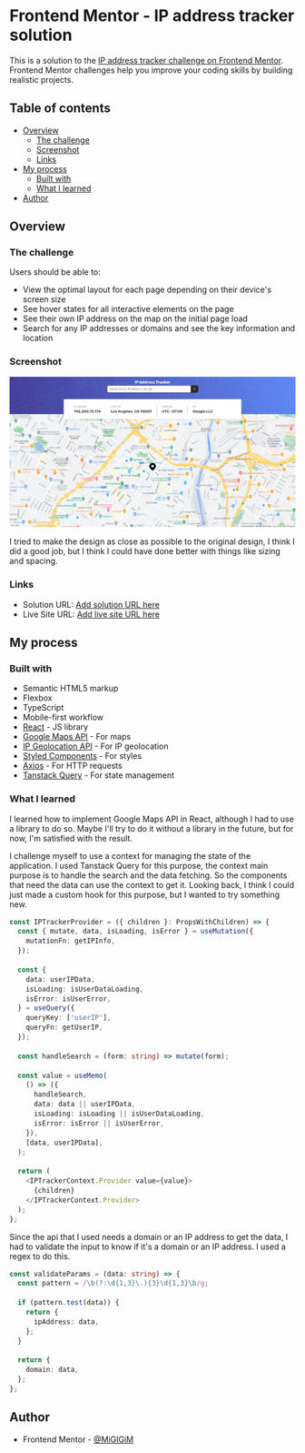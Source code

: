 # Frontend Mentor - IP address tracker solution

This is a solution to the [IP address tracker challenge on Frontend Mentor](https://www.frontendmentor.io/challenges/ip-address-tracker-I8-0yYAH0). Frontend Mentor challenges help you improve your coding skills by building realistic projects.

## Table of contents

- [Overview](#overview)
  - [The challenge](#the-challenge)
  - [Screenshot](#screenshot)
  - [Links](#links)
- [My process](#my-process)
  - [Built with](#built-with)
  - [What I learned](#what-i-learned)
- [Author](#author)

## Overview

### The challenge

Users should be able to:

- View the optimal layout for each page depending on their device's screen size
- See hover states for all interactive elements on the page
- See their own IP address on the map on the initial page load
- Search for any IP addresses or domains and see the key information and location

### Screenshot

![](./screenshots/desktop.png)

I tried to make the design as close as possible to the original design, I think I did a good job, but I think I could have done better with things like sizing and spacing.

### Links

- Solution URL: [Add solution URL here](https://your-solution-url.com)
- Live Site URL: [Add live site URL here](https://your-live-site-url.com)

## My process

### Built with

- Semantic HTML5 markup
- Flexbox
- TypeScript
- Mobile-first workflow
- [React](https://reactjs.org/) - JS library
- [Google Maps API](https://developers.google.com/maps/documentation/javascript/overview) - For maps
- [IP Geolocation API](https://geo.ipify.org/) - For IP geolocation
- [Styled Components](https://styled-components.com/) - For styles
- [Axios](https://axios-http.com/) - For HTTP requests
- [Tanstack Query](https://tanstack.com/query/v4/docs/react/overview) - For state management

### What I learned

I learned how to implement Google Maps API in React, although I had to use a library to do so. Maybe I'll try to do it without a library in the future, but for now, I'm satisfied with the result.

I challenge myself to use a context for managing the state of the application. I used Tanstack Query for this purpose, the context main purpose is to handle the search and the data fetching. So the components that need the data can use the context to get it. Looking back, I think I could just made a custom hook for this purpose, but I wanted to try something new.

```ts
const IPTrackerProvider = ({ children }: PropsWithChildren) => {
  const { mutate, data, isLoading, isError } = useMutation({
    mutationFn: getIPInfo,
  });

  const {
    data: userIPData,
    isLoading: isUserDataLoading,
    isError: isUserError,
  } = useQuery({
    queryKey: ['userIP'],
    queryFn: getUserIP,
  });

  const handleSearch = (form: string) => mutate(form);

  const value = useMemo(
    () => ({
      handleSearch,
      data: data || userIPData,
      isLoading: isLoading || isUserDataLoading,
      isError: isError || isUserError,
    }),
    [data, userIPData],
  );

  return (
    <IPTrackerContext.Provider value={value}>
      {children}
    </IPTrackerContext.Provider>
  );
};
```

Since the api that I used needs a domain or an IP address to get the data, I had to validate the input to know if it's a domain or an IP address. I used a regex to do this.

```ts
const validateParams = (data: string) => {
  const pattern = /\b(?:\d{1,3}\.){3}\d{1,3}\b/g;

  if (pattern.test(data)) {
    return {
      ipAddress: data,
    };
  }

  return {
    domain: data,
  };
};
```

## Author

- Frontend Mentor - [@MiGIGiM](https://www.frontendmentor.io/profile/MiGIGiM)
